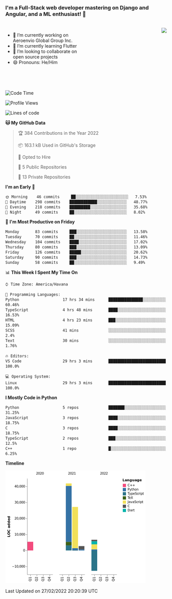 ### I'm a Full-Stack web developer mastering on Django and Angular, and a ML enthusiast!  👋

<br/>

<img align="right" height="250"  src="https://media1.giphy.com/media/qgQUggAC3Pfv687qPC/giphy.gif?cid=ecf05e470ttfxgsj072btembitu1zn4ti3t3cdyg4jo5b3by&rid=giphy.gif&ct=g" />

 <div style="width:50%">
    <ul>
      <li>🔭 I’m currently working on Aeroenvio Global Group Inc.</li>
      <li>🌱 I’m currently learning Flutter</li>
      <li>👯 I’m looking to collaborate on open source projects</li>
      <li>😄 Pronouns: He/Him</li>
<!--       <li>⚡ Fun fact: I started my first professional project for a company as web dev without knowing any JS </li> -->
    </ul>
  </div>
  
<br/><br/><br/>


<!--START_SECTION:waka-->
![Code Time](http://img.shields.io/badge/Code%20Time-32%20hrs%203%20mins-blue)

![Profile Views](http://img.shields.io/badge/Profile%20Views-38-blue)

![Lines of code](https://img.shields.io/badge/From%20Hello%20World%20I%27ve%20Written-71%20Thousand%20lines%20of%20code-blue)

**🐱 My GitHub Data** 

> 🏆 384 Contributions in the Year 2022
 > 
> 📦 163.1 kB Used in GitHub's Storage 
 > 
> 💼 Opted to Hire
 > 
> 📜 5 Public Repositories 
 > 
> 🔑 13 Private Repositories  
 > 
**I'm an Early 🐤** 

```text
🌞 Morning    46 commits     ██░░░░░░░░░░░░░░░░░░░░░░░   7.53% 
🌆 Daytime    298 commits    ████████████░░░░░░░░░░░░░   48.77% 
🌃 Evening    218 commits    █████████░░░░░░░░░░░░░░░░   35.68% 
🌙 Night      49 commits     ██░░░░░░░░░░░░░░░░░░░░░░░   8.02%

```
📅 **I'm Most Productive on Friday** 

```text
Monday       83 commits     ███░░░░░░░░░░░░░░░░░░░░░░   13.58% 
Tuesday      70 commits     ██░░░░░░░░░░░░░░░░░░░░░░░   11.46% 
Wednesday    104 commits    ████░░░░░░░░░░░░░░░░░░░░░   17.02% 
Thursday     80 commits     ███░░░░░░░░░░░░░░░░░░░░░░   13.09% 
Friday       126 commits    █████░░░░░░░░░░░░░░░░░░░░   20.62% 
Saturday     90 commits     ███░░░░░░░░░░░░░░░░░░░░░░   14.73% 
Sunday       58 commits     ██░░░░░░░░░░░░░░░░░░░░░░░   9.49%

```


📊 **This Week I Spent My Time On** 

```text
⌚︎ Time Zone: America/Havana

💬 Programming Languages: 
Python                   17 hrs 34 mins      ███████████████░░░░░░░░░░   60.46% 
TypeScript               4 hrs 48 mins       ████░░░░░░░░░░░░░░░░░░░░░   16.53% 
HTML                     4 hrs 23 mins       ███░░░░░░░░░░░░░░░░░░░░░░   15.09% 
SCSS                     41 mins             ░░░░░░░░░░░░░░░░░░░░░░░░░   2.4% 
Text                     30 mins             ░░░░░░░░░░░░░░░░░░░░░░░░░   1.76%

🔥 Editors: 
VS Code                  29 hrs 3 mins       █████████████████████████   100.0%

💻 Operating System: 
Linux                    29 hrs 3 mins       █████████████████████████   100.0%

```

**I Mostly Code in Python** 

```text
Python                   5 repos             ███████░░░░░░░░░░░░░░░░░░   31.25% 
JavaScript               3 repos             ████░░░░░░░░░░░░░░░░░░░░░   18.75% 
C                        3 repos             ████░░░░░░░░░░░░░░░░░░░░░   18.75% 
TypeScript               2 repos             ███░░░░░░░░░░░░░░░░░░░░░░   12.5% 
C++                      1 repo              █░░░░░░░░░░░░░░░░░░░░░░░░   6.25%

```


**Timeline**

![Chart not found](https://raw.githubusercontent.com/dfg-98/dfg-98/main/charts/bar_graph.png) 


 Last Updated on 27/02/2022 20:20:39 UTC
<!--END_SECTION:waka-->
